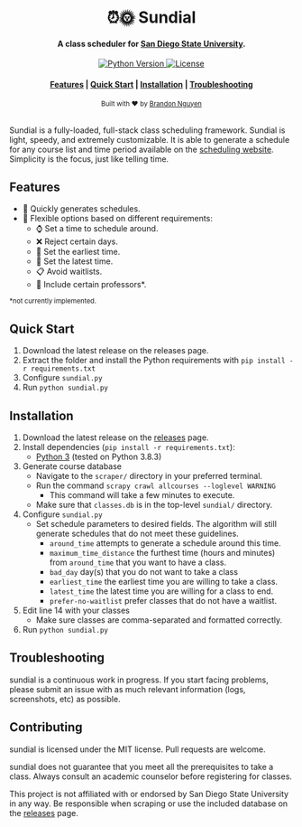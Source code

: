 <h1 align="center">
    ⏰🌞 Sundial
</h1>
<h4 align="center">
    A class scheduler for <a href="https://www.sdsu.edu/">San Diego State University</a>.
</h4>

<p align="center">
    <!-- Python Version -->
    <a href="https://www.python.org/downloads/">
        <img src="https://badgen.net/badge/python/3.8.3/?color=green" alt="Python Version" />
    </a>
    <a href="https://github.com/gnuyent/sundial/blob/master/LICENSE.md">
        <img src="https://badgen.net/badge/license/MIT/blue" alt="License" />
    </a>
</p>

<div align="center">
    <h4>
        <a href="#features">Features</a> |
        <a href="#quick-start">Quick Start</a> |
        <a href="#installation">Installation</a> |
        <a href="#troubleshooting">Troubleshooting</a>
    </h4>
</div>

<div align="center">
    <sub>Built with ❤ by <a href="https://github.com/gnuyent">Brandon Nguyen</a>
    </sub>
</div>
<br>

Sundial is a fully-loaded, full-stack class scheduling framework. Sundial is light, speedy, and extremely customizable. It is
able to generate a schedule for any course list and time period available on the 
[scheduling website](https://sunspot.sdsu.edu/schedule/search). Simplicity is the focus, just like telling time.

## Features
* 🏃 Quickly generates schedules.
* 🙆 Flexible options based on different requirements:
    * ⌚ Set a time to schedule around.
    * ❌ Reject certain days.
    * 🌄 Set the earliest time.
    * 🌙 Set the latest time.
    * 📋 Avoid waitlists.
    * 👩‍ Include certain professors*.

<small>*not currently implemented.</small>
    
## Quick Start
1. Download the latest release on the releases page.
2. Extract the folder and install the Python requirements with `pip install -r requirements.txt`
3. Configure `sundial.py`
3. Run `python sundial.py`

## Installation
1. Download the latest release on the [releases](https://github.com/gnuyent/sundial/releases/) page.
2. Install dependencies (`pip install -r requirements.txt`):
    * [Python 3](https://www.python.org/downloads/) (tested on Python 3.8.3)
3. Generate course database
    * Navigate to the `scraper/` directory in your preferred terminal.
    * Run the command `scrapy crawl allcourses --loglevel WARNING`
        * This command will take a few minutes to execute.
    * Make sure that `classes.db` is in the top-level `sundial/` directory.
3. Configure `sundial.py`
    * Set schedule parameters to desired fields. The algorithm will still generate schedules that do not meet these 
    guidelines.
        * `around_time` attempts to generate a schedule around this time.
        * `maximum_time_distance` the furthest time (hours and minutes) from `around_time` that you want to have a 
        class.
        * `bad_day` day(s) that you do not want to take a class
        * `earliest_time` the earliest time you are willing to take a class.
        * `latest_time` the latest time you are willing for a class to end.
        * `prefer-no-waitlist` prefer classes that do not have a waitlist.
4. Edit line 14 with your classes
    * Make sure classes are comma-separated and formatted correctly.
5. Run `python sundial.py`

## Troubleshooting
sundial is a continuous work in progress. If you start facing problems, please submit an issue with as much relevant 
information (logs, screenshots, etc) as possible.

## Contributing
sundial is licensed under the MIT license. Pull requests are welcome.

sundial does not guarantee that you meet all the prerequisites to take a class. Always consult an academic counselor
before registering for classes.

This project is not affiliated with or endorsed by San Diego State University in any way. Be responsible when scraping
or use the included database on the [releases](https://github.com/gnuyent/sundial/releases) page.
